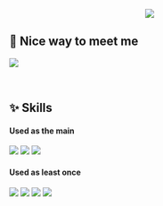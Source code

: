 <p align='center'>
    <img src="https://capsule-render.vercel.app/api?type=waving&color=FFEBCD&height=200&section=header&text=Hello%20world🌞&fontSize=40&animation=fadeIn&fontAlignY=35&desc=My%20name%20is%20Seungyoon&descAlignY=55&descAlign=50"/>
</p>

## 🚩 Nice way to meet me
<p>
  <a href="https://yoownny.tistory.com/" target="_blank"><img src="https://img.shields.io/badge/tistory-EA4335?style=flat-square&logo=tistory&logoColor=white"/></a>
</p></br>

## ✨ Skills
#### Used as the main
<p>
    <img src="https://img.shields.io/badge/c-A8B9CC?style=flat-square&logo=c&logoColor=white"/>
    <img src="https://img.shields.io/badge/java-000000?style=flat-square&logo=java&logoColor=white"/>
    <img src="https://img.shields.io/badge/springboot-6DB33F?style=flat-square&logo=springboot&logoColor=white"/>
</p>

#### Used as least once
<p>
    <img src="https://img.shields.io/badge/html5-E34F26?style=flat-square&logo=html5&logoColor=white"/>  
    <img src="https://img.shields.io/badge/css3-1572B6?style=flat-square&logo=css3&logoColor=white"/>
    <img src="https://img.shields.io/badge/python-3776AB?style=flat-square&logo=python&logoColor=white"/>
    <img src="https://img.shields.io/badge/postgresql-4169E1?style=flat-square&logo=postgresql&logoColor=white"/>
</p>
